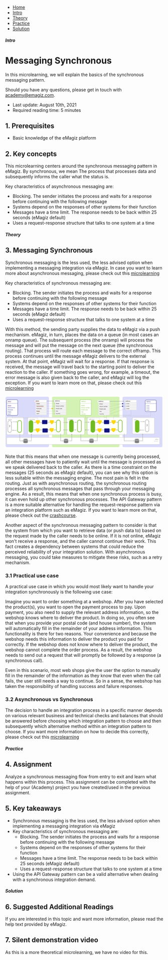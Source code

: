 <div class="ez-academy">
    <div class="ez-academy__body">
        <main class="micro-learning">
        <ul class="doc-nav">
            <li class="doc-nav__item"><a href="../../docs/microlearning/intermediate-key-concepts-emagiz-messaging-index" class="doc-nav__link">Home</a></li>
            <li class="doc-nav__item"><a href="#intro" class="doc-nav__link">Intro</a></li>
            <li class="doc-nav__item"><a href="#theory" class="doc-nav__link">Theory</a></li>
            <li class="doc-nav__item"><a href="#practice" class="doc-nav__link">Practice</a></li>
            <li class="doc-nav__item"><a href="#solution" class="doc-nav__link">Solution</a></li>
        </ul>

<div class="doc">

##### Intro

# Messaging Synchronous

In this microlearning, we will explain the basics of the synchronous messaging pattern.

Should you have any questions, please get in touch with academy@emagiz.com.

- Last update: August 10th, 2021
- Required reading time: 5 minutes

## 1. Prerequisites
- Basic knowledge of the eMagiz platform

## 2. Key concepts
This microlearning centers around the synchronous messaging pattern in eMagiz.
By synchronous, we mean The process that processes data and subsequently informs the caller what the status is.

Key characteristics of asynchronous messaging are:

- Blocking. The sender initiates the process and waits for a response before continuing with the following message
- Systems depend on the responses of other systems for their function
- Messages have a time limit. The response needs to be back within 25 seconds (eMagiz default)
- Uses a request-response structure that talks to one system at a time

##### Theory

## 3. Messaging Synchronous

Synchronous messaging is the less used, the less advised option when implementing a messaging integration via eMagiz. In case you want to learn more about asynchronous messaging, please check out this [microlearning](crashcourse-messaging-messaging-asynchronous.md)

Key characteristics of synchronous messaging are:

- Blocking. The sender initiates the process and waits for a response before continuing with the following message
- Systems depend on the responses of other systems for their function
- Messages have a time limit. The response needs to be back within 25 seconds (eMagiz default)
- Uses a request-response structure that talks to one system at a time

With this method, the sending party supplies the data to eMagiz via a push mechanism. eMagiz, in turn, places the data on a queue (in most cases an onramp queue). The subsequent process (the onramp) will process the message and will put the message on the next queue (the synchronous routing). That process will route each message to the correct offramp. This process continues until the message eMagiz delivers to the external system. At that point, eMagiz will wait for a response. If that response is received, the message will travel back to the starting point to deliver the reaction to the caller. If something goes wrong, for example, a timeout, the error message is also given back to the caller, and eMagiz will log the exception. If you want to learn more on that, please check out this [microlearning](intermediate-understanding-error-handling-in-emagiz-messaging-synchronous.md)

<p align="center"><img src="../../img/microlearning/intermediate-key-concepts-emagiz-messaging-messaging-synchronous_1.png"></p>

Note that this means that when one message is currently being processed, all other messages have to patiently wait until the message is processed as we speak delivered back to the caller. As there is a time constraint on the messages (25 seconds as eMagiz default), you can see why this option is less suitable within the messaging engine. The most pain is felt in the routing. Just as with asynchronous routing, the synchronous routing processes all synchronous messages that pass through your messaging engine. As a result, this means that when one synchronous process is busy, it can even hold up other synchronous processes. The API Gateway pattern is a more suitable alternative for handling the request-response pattern via an integration platform such as eMagiz. If you want to learn more on that, please check out the [crashcourse](crashcourse-api-gateway-index.md).

Another aspect of the synchronous messaging pattern to consider is that the system from which you want to retrieve data (or push data to) based on the request made by the caller needs to be online. If it is not online, eMagiz won't receive a response, and the caller cannot continue their work. This fact creates a dependency between systems that could reduce the perceived reliability of your integration solution. With asynchronous messaging, you could take measures to mitigate these risks, such as a retry mechanism.

### 3.1 Practical use case

A practical use case in which you would most likely want to handle your integration synchronously is the following use case:

Imagine you want to order something at a webshop. After you have selected the product(s), you want to open the payment process to pay. Upon payment, you also need to supply the relevant address information, so the webshop knows where to deliver the product. In doing so, you often see that when you provide your postal code (and house number), the system will automatically fill in the remainder of your address information. This functionality is there for two reasons. Your convenience and because the webshop needs this information to deliver the product you paid for correctly. If the webshop does not know where to deliver the product, the webshop cannot complete the order process. As a result, the webshop needs to send out a request that will promptly be followed by a response (a synchronous call). 

Even in this scenario, most web shops give the user the option to manually fill in the remainder of the information as they know that even when the call fails, the user still needs a way to continue. So in a sense, the webshop has taken the responsibility of handling success and failure responses.

### 3.2 Asynchronous vs Synchronous

The decision to handle an integration process in a specific manner depends on various relevant business and technical checks and balances that should be answered before choosing which integration pattern to choose and then subsequently which alternative method within an integration pattern to choose. If you want more information on how to decide this correctly, please check out this [microlearning](intermediate-discover-your-integration-landscape-determining-integration-pattern.md)

##### Practice

## 4. Assignment

Analyze a synchronous messaging flow from entry to exit and learn what happens within this process. 
This assignment can be completed with the help of your (Academy) project you have created/used in the previous assignment.

## 5. Key takeaways

- Synchronous messaging is the less used, the less advised option when implementing a messaging integration via eMagiz
- Key characteristics of synchronous messaging are:
    - Blocking. The sender initiates the process and waits for a response before continuing with the following message
    - Systems depend on the responses of other systems for their function
    - Messages have a time limit. The response needs to be back within 25 seconds (eMagiz default)
    - Uses a request-response structure that talks to one system at a time
- Using the API Gateway pattern can be a valid alternative when dealing with a synchronous integration demand.

##### Solution

## 6. Suggested Additional Readings

If you are interested in this topic and want more information, please read the help text provided by eMagiz.

## 7. Silent demonstration video

As this is a more theoretical microlearning, we have no video for this.

</div>
</main>
</div>
</div>